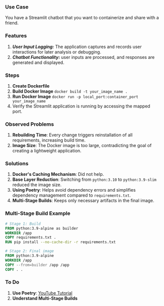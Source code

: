 
### Use Case
You have a Streamlit chatbot that you want to containerize and share with a friend.


### Features

1. ***User Input Logging:***  The application captures and records user interactions for later analysis or debugging.
2. ***Chatbot Functionality:*** user inputs are processed, and responses are generated and displayed.

### Steps
1. **Create Dockerfile**
2. **Build Docker Image**
    `docker build -t your_image_name .`
3. **Run Docker Image**
    `docker run -p local_port:container_port your_image_name`
4. Verify the Streamlit application is running by accessing the mapped port.

### Observed Problems
1. **Rebuilding Time**: Every change triggers reinstallation of all requirements, increasing build time.
2. **Image Size**: The Docker image is too large, contradicting the goal of creating a lightweight application.

### Solutions
1. **Docker's Caching Mechanism**: Did not help.
2. **Base Layer Reduction**: Switching from `python:3.10` to `python:3.9-slim` reduced the image size.
3. **Using Poetry**: Helps avoid dependency errors and simplifies dependency management compared to `requirements.txt`.
4. **Multi-Stage Builds**: Keeps only necessary artifacts in the final image.

### Multi-Stage Build Example
```dockerfile
# Stage 1: Build
FROM python:3.9-alpine as builder
WORKDIR /app
COPY requirements.txt .
RUN pip install --no-cache-dir -r requirements.txt

# Stage 2: Final image
FROM python:3.9-alpine
WORKDIR /app
COPY --from=builder /app /app
COPY . .
```

### To Do
1. **Use Poetry**: [YouTube Tutorial](https://www.youtube.com/watch?v=Ji2XDxmXSOM&t=50s)
2. **Understand Multi-Stage Builds**
